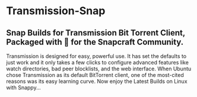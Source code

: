 # Transmission-Snap
## Snap Builds for Transmission Bit Torrent Client, Packaged with 💖 for the Snapcraft Community.
Transmission is designed for easy, powerful use. It has set the defaults to just work and it only takes a few clicks to configure advanced features like watch directories, bad peer blocklists, and the web interface. When Ubuntu chose Transmission as its default BitTorrent client, one of the most-cited reasons was its easy learning curve.
Now enjoy the Latest Builds on Linux with Snappy... 
